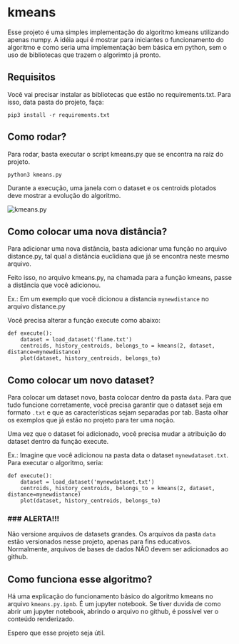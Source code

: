 # kmeans

Esse projeto é uma simples implementação do algoritmo kmeans utilizando apenas numpy.
A idéia aqui é mostrar para iniciantes o funcionamento do algoritmo e como seria uma implementação bem básica em python, sem o uso de bibliotecas que trazem o algorimto já pronto.


## Requisitos

Você vai precisar instalar as bibliotecas que estão no requirements.txt. Para isso, data pasta do projeto, faça:

`pip3 install -r requirements.txt`

##  Como rodar?

Para rodar, basta executar o script kmeans.py que se encontra na raiz do projeto.

`python3 kmeans.py`

Durante a execução, uma janela com o dataset e os centroids plotados deve mostrar a evolução do algoritmo.

![kmeans.py](https://i.imgur.com/8YEXrrz.png)


## Como colocar uma nova distância?

Para adicionar uma nova distância, basta adicionar uma função no arquivo distance.py, tal qual a distância euclidiana que já se encontra neste mesmo arquivo.

Feito isso, no arquivo kmeans.py, na chamada para a função kmeans, passe a distância que você adicionou.

Ex.:
Em um exemplo que você dicionou a distancia `mynewdistance` no arquivo distance.py

Você precisa alterar a função execute como abaixo:

```
def execute():
    dataset = load_dataset('flame.txt')
    centroids, history_centroids, belongs_to = kmeans(2, dataset, distance=mynewdistance)
    plot(dataset, history_centroids, belongs_to)

```
## Como colocar um novo dataset?

Para colocar um dataset novo, basta colocar dentro da pasta `data`. Para que tudo funcione corretamente, você precisa garantir que o dataset seja em formato `.txt` e que as características sejam separadas por tab.  Basta olhar os exemplos que já estão no projeto para ter uma noção.

Uma vez que o dataset foi adicionado,  você precisa mudar a atribuição do dataset dentro da função execute.

Ex.:
Imagine que você adicionou na pasta data o dataset `mynewdataset.txt`. Para executar o algoritmo, seria:

```
def execute():
    dataset = load_dataset('mynewdataset.txt')
    centroids, history_centroids, belongs_to = kmeans(2, dataset, distance=mynewdistance)
    plot(dataset, history_centroids, belongs_to)

```

### ### ALERTA!!! ####
Não versione arquivos de datasets grandes. Os arquivos da pasta `data` estão versionados nesse projeto, apenas para fins educativos. Normalmente, arquivos de bases de dados NÂO devem ser adicionados ao github.


## Como funciona esse algoritmo?

Há uma explicação do funcionamento básico do algoritmo kmeans no arquivo `kmeans.py.ipnb`. É um jupyter notebook. Se tiver duvida de como abrir um jupyter notebook, abrindo o arquivo no github, é possível ver o conteúdo renderizado.



Espero que esse projeto seja útil.


